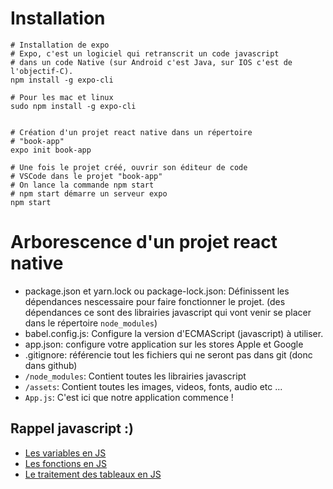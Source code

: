 # Installation

```
# Installation de expo
# Expo, c'est un logiciel qui retranscrit un code javascript
# dans un code Native (sur Android c'est Java, sur IOS c'est de l'objectif-C).
npm install -g expo-cli

# Pour les mac et linux
sudo npm install -g expo-cli


# Création d'un projet react native dans un répertoire
# "book-app"
expo init book-app

# Une fois le projet créé, ouvrir son éditeur de code
# VSCode dans le projet "book-app"
# On lance la commande npm start
# npm start démarre un serveur expo
npm start
```

# Arborescence d'un projet react native

- package.json et yarn.lock ou package-lock.json: Définissent les dépendances nescessaire pour faire fonctionner le projet. (des dépendances ce sont des librairies javascript qui vont venir se placer dans le répertoire `node_modules`)
- babel.config.js: Configure la version d'ECMAScript (javascript) à utiliser.
- app.json: configure votre application sur les stores Apple et Google
- .gitignore: référencie tout les fichiers qui ne seront pas dans git (donc dans github)
- `/node_modules`: Contient toutes les librairies javascript
- `/assets`: Contient toutes les images, videos, fonts, audio etc ...
- `App.js`: C'est ici que notre application commence !

## Rappel javascript :)

- [Les variables en JS](./docjs/variables.js)
- [Les fonctions en JS](./docjs/functions.js)
- [Le traitement des tableaux en JS](./docjs/array.js)